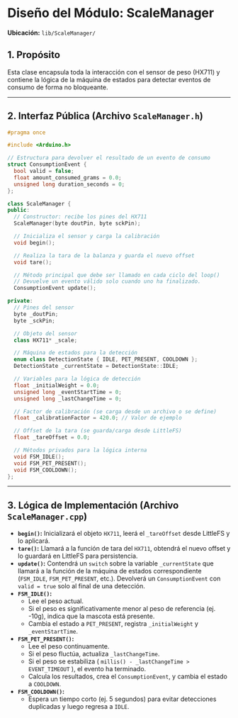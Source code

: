 # Diseño del Módulo: ScaleManager

**Ubicación:** `lib/ScaleManager/`

## 1. Propósito

Esta clase encapsula toda la interacción con el sensor de peso (HX711) y contiene la lógica de la máquina de estados para detectar eventos de consumo de forma no bloqueante.

---

## 2. Interfaz Pública (Archivo `ScaleManager.h`)

```cpp
#pragma once

#include <Arduino.h>

// Estructura para devolver el resultado de un evento de consumo
struct ConsumptionEvent {
  bool valid = false;
  float amount_consumed_grams = 0.0;
  unsigned long duration_seconds = 0;
};

class ScaleManager {
public:
  // Constructor: recibe los pines del HX711
  ScaleManager(byte doutPin, byte sckPin);

  // Inicializa el sensor y carga la calibración
  void begin();

  // Realiza la tara de la balanza y guarda el nuevo offset
  void tare();

  // Método principal que debe ser llamado en cada ciclo del loop()
  // Devuelve un evento válido solo cuando uno ha finalizado.
  ConsumptionEvent update();

private:
  // Pines del sensor
  byte _doutPin;
  byte _sckPin;

  // Objeto del sensor
  class HX711* _scale;

  // Máquina de estados para la detección
  enum class DetectionState { IDLE, PET_PRESENT, COOLDOWN };
  DetectionState _currentState = DetectionState::IDLE;

  // Variables para la lógica de detección
  float _initialWeight = 0.0;
  unsigned long _eventStartTime = 0;
  unsigned long _lastChangeTime = 0;

  // Factor de calibración (se carga desde un archivo o se define)
  float _calibrationFactor = 420.0; // Valor de ejemplo

  // Offset de la tara (se guarda/carga desde LittleFS)
  float _tareOffset = 0.0;

  // Métodos privados para la lógica interna
  void FSM_IDLE();
  void FSM_PET_PRESENT();
  void FSM_COOLDOWN();
};
```

---

## 3. Lógica de Implementación (Archivo `ScaleManager.cpp`)

*   **`begin()`:** Inicializará el objeto `HX711`, leerá el `_tareOffset` desde LittleFS y lo aplicará.
*   **`tare()`:** Llamará a la función de tara del `HX711`, obtendrá el nuevo offset y lo guardará en LittleFS para persistencia.
*   **`update()`:** Contendrá un `switch` sobre la variable `_currentState` que llamará a la función de la máquina de estados correspondiente (`FSM_IDLE`, `FSM_PET_PRESENT`, etc.). Devolverá un `ConsumptionEvent` con `valid = true` solo al final de una detección.
*   **`FSM_IDLE()`:**
    *   Lee el peso actual.
    *   Si el peso es significativamente menor al peso de referencia (ej. -10g), indica que la mascota está presente.
    *   Cambia el estado a `PET_PRESENT`, registra `_initialWeight` y `_eventStartTime`.
*   **`FSM_PET_PRESENT()`:**
    *   Lee el peso continuamente.
    *   Si el peso fluctúa, actualiza `_lastChangeTime`.
    *   Si el peso se estabiliza ( `millis() - _lastChangeTime > EVENT_TIMEOUT` ), el evento ha terminado.
    *   Calcula los resultados, crea el `ConsumptionEvent`, y cambia el estado a `COOLDOWN`.
*   **`FSM_COOLDOWN()`:**
    *   Espera un tiempo corto (ej. 5 segundos) para evitar detecciones duplicadas y luego regresa a `IDLE`.
